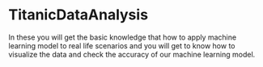 # TitanicDataAnalysis
In these you will get the basic knowledge that how to apply machine learning model to real life scenarios and you will get to know how to visualize the data and check the accuracy of our machine learning model.
